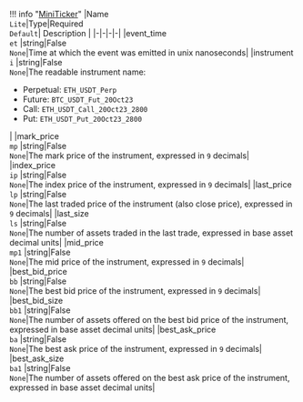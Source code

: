 !!! info "[MiniTicker](schemas/mini_ticker.md)"
    |Name<br>`Lite`|Type|Required<br>`Default`| Description |
    |-|-|-|-|
    |event_time<br>`et` |string|False<br>`None`|Time at which the event was emitted in unix nanoseconds|
    |instrument<br>`i` |string|False<br>`None`|The readable instrument name:<ul><li>Perpetual: `ETH_USDT_Perp`</li><li>Future: `BTC_USDT_Fut_20Oct23`</li><li>Call: `ETH_USDT_Call_20Oct23_2800`</li><li>Put: `ETH_USDT_Put_20Oct23_2800`</li></ul>|
    |mark_price<br>`mp` |string|False<br>`None`|The mark price of the instrument, expressed in `9` decimals|
    |index_price<br>`ip` |string|False<br>`None`|The index price of the instrument, expressed in `9` decimals|
    |last_price<br>`lp` |string|False<br>`None`|The last traded price of the instrument (also close price), expressed in `9` decimals|
    |last_size<br>`ls` |string|False<br>`None`|The number of assets traded in the last trade, expressed in base asset decimal units|
    |mid_price<br>`mp1` |string|False<br>`None`|The mid price of the instrument, expressed in `9` decimals|
    |best_bid_price<br>`bb` |string|False<br>`None`|The best bid price of the instrument, expressed in `9` decimals|
    |best_bid_size<br>`bb1` |string|False<br>`None`|The number of assets offered on the best bid price of the instrument, expressed in base asset decimal units|
    |best_ask_price<br>`ba` |string|False<br>`None`|The best ask price of the instrument, expressed in `9` decimals|
    |best_ask_size<br>`ba1` |string|False<br>`None`|The number of assets offered on the best ask price of the instrument, expressed in base asset decimal units|
